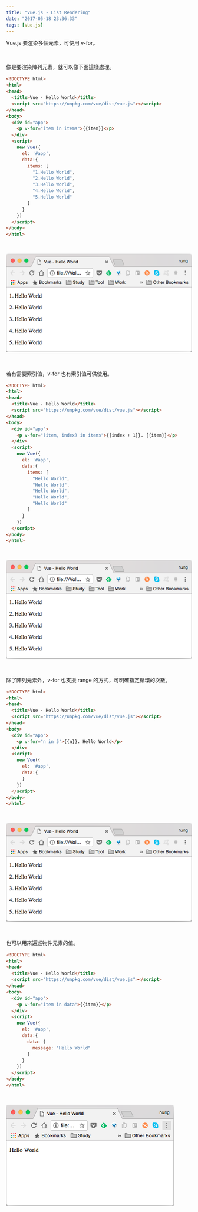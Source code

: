 ```yaml
---
title: "Vue.js - List Rendering"
date: "2017-05-18 23:36:33"
tags: [Vue.js]
---
```



Vue.js 要渲染多個元素，可使用 v-for。  

<!-- More -->

<br/>


像是要渲染陣列元素，就可以像下面這樣處理。  

```html
<!DOCTYPE html>
<html>
<head>
  <title>Vue - Hello World</title>
  <script src="https://unpkg.com/vue/dist/vue.js"></script>
</head>
<body>
  <div id="app">
    <p v-for="item in items">{{item}}</p>
  </div>
  <script>
    new Vue({
      el: '#app',
      data:{
        items: [
          "1.Hello World",
          "2.Hello World",
          "3.Hello World",
          "4.Hello World",
          "5.Hello World"
        ]
      }
    })
  </script>
</body>
</html>
```

<br/>


![1.png](1.png)

<br/>


若有需要索引值，v-for 也有索引值可供使用。  

```html
<!DOCTYPE html>
<html>
<head>
  <title>Vue - Hello World</title>
  <script src="https://unpkg.com/vue/dist/vue.js"></script>
</head>
<body>
  <div id="app">
    <p v-for="(item, index) in items">{{index + 1}}. {{item}}</p>
  </div>
  <script>
    new Vue({
      el: '#app',
      data:{
        items: [
          "Hello World",
          "Hello World",
          "Hello World",
          "Hello World",
          "Hello World"
        ]
      }      
    })
  </script>
</body>
</html>
```

<br/>



![2.png](2.png)

<br/>


除了陣列元素外，v-for 也支援 range 的方式，可明確指定循環的次數。  

```html
<!DOCTYPE html>
<html>
<head>
  <title>Vue - Hello World</title>
  <script src="https://unpkg.com/vue/dist/vue.js"></script>
</head>
<body>
  <div id="app">
    <p v-for="n in 5">{{n}}. Hello World</p>
  </div>
  <script>
    new Vue({
      el: '#app',
      data:{
      }
    })
  </script>
</body>
</html>
```

<br/>



![3.png](3.png)

<br/>


也可以用來遍巡物件元素的值。  

```html
<!DOCTYPE html>
<html>
<head>
  <title>Vue - Hello World</title>
  <script src="https://unpkg.com/vue/dist/vue.js"></script>
</head>
<body>
  <div id="app">
    <p v-for="item in data">{{item}}</p>
  </div>
  <script>
    new Vue({
      el: '#app',
      data:{
        data: {
          message: "Hello World"
        }
      }      
    })
  </script>
</body>
</html>
```

<br/>



![4.png](4.png)

<br/>
